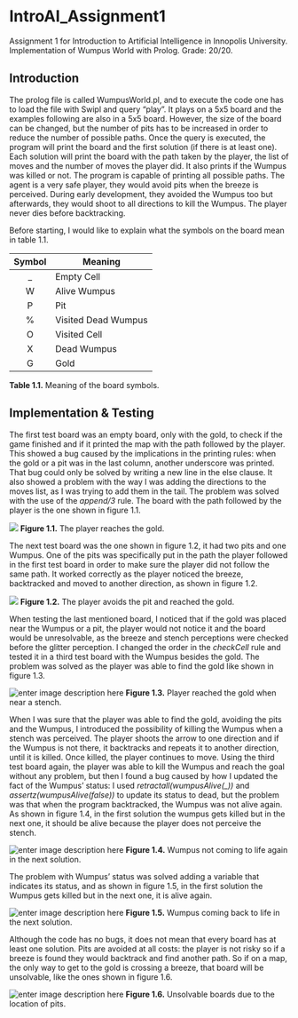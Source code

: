 # IntroAI_Assignment1
Assignment 1 for Introduction to Artificial Intelligence in Innopolis University.
Implementation of Wumpus World with Prolog.
Grade: 20/20.

## Introduction
The prolog file is called WumpusWorld.pl, and to execute the code one has to load the file with Swipl and query “play”. It plays on a 5x5 board and the examples following are also in a 5x5 board. However, the size of the board can be changed, but the number of pits has to be increased in order to reduce the number of possible paths. 
Once the query is executed, the program will print the board and the first solution (if there is at least one). Each solution will print the board with the path taken by the player, the list of moves and the number of moves the player did. It also prints if the Wumpus was killed or not. The program is capable of printing all possible paths. 
The agent is a very safe player, they would avoid pits when the breeze is perceived. During early development, they avoided the Wumpus too but afterwards, they would shoot to all directions to kill the Wumpus. The player never dies before backtracking. 

Before starting, I would like to explain what the symbols on the board mean in table 1.1.

| Symbol | Meaning |
| :--: | -- | 
| _ | Empty Cell |
| W | Alive Wumpus |
| P | Pit |
| % | Visited Dead Wumpus |
| O | Visited Cell |
| X | Dead Wumpus |
| G | Gold |
**Table 1.1.** Meaning of the board symbols.

## Implementation & Testing
The first test board was an empty board, only with the gold, to check if the game finished and if it printed the map with the path followed by the player. This showed a bug caused by the implications in the printing rules: when the gold or a pit was in the last column, another underscore was printed. That bug could only be solved by writing a new line in the else clause. It also showed a problem with the way I was adding the directions to the moves list, as I was trying to add them in the tail. The problem was solved with the use of the *append/3* rule. The board with the path followed by the player is the one shown in figure 1.1.

![](https://i.imgur.com/esa72Ba.png)
**Figure 1.1.** The player reaches the gold.

The next test board was the one shown in figure 1.2, it had two pits and one Wumpus. One of the pits was specifically put in the path the player followed in the first test board in order to make sure the player did not follow the same path. It worked correctly as the player noticed the breeze, backtracked and moved to another direction, as shown in figure 1.2.

![](https://i.imgur.com/erhbd9m.png)
**Figure 1.2.** The player avoids the pit and reached the gold. 

When testing the last mentioned board, I noticed that if the gold was placed near the Wumpus or a pit, the player would not notice it and the board would be unresolvable, as the breeze and stench perceptions were checked before the glitter perception. I changed the order in the *checkCell* rule and tested it in a third test board with the Wumpus besides the gold. The problem was solved as the player was able to find the gold like shown in figure 1.3.

![enter image description here](https://i.imgur.com/HEhiOy2.png)
**Figure 1.3.** Player reached the gold when near a stench. 

When I was sure that the player was able to find the gold, avoiding the pits and the Wumpus, I introduced the possibility of killing the Wumpus when a stench was perceived. The player shoots the arrow to one direction and if the Wumpus is not there, it backtracks and repeats it to another direction, until it is killed. Once killed, the player continues to move. 
Using the third test board again, the player was able to kill the Wumpus and reach the goal without any problem, but then I found a bug caused by how I updated the fact of the Wumpus’ status: I used *retractall(wumpusAlive(_))* and *assertz(wumpusAlive(false))* to update its status to dead, but the problem was that when the program backtracked, the Wumpus was not alive again. As shown in figure 1.4, in the first solution the wumpus gets killed but in the next one, it should be alive because the player does not perceive the stench.  

![enter image description here](https://i.imgur.com/F91PWTT.png)
**Figure 1.4.** Wumpus not coming to life again in the next solution. 

The problem with Wumpus’ status was solved adding a variable that indicates its status, and as shown in figure 1.5, in the first solution the Wumpus gets killed but in the next one, it is alive again.

![enter image description here](https://i.imgur.com/Io6YqCy.png)
**Figure 1.5.** Wumpus coming back to life in the next solution.

Although the code has no bugs, it does not mean that every board has at least one solution. Pits are avoided at all costs: the player is not risky so if a breeze is found they would backtrack and find another path. So if on a map, the only way to get to the gold is crossing a breeze, that board will be unsolvable, like the ones shown in figure 1.6. 

![enter image description here](https://i.imgur.com/VRM4ZYZ.png)
**Figure 1.6.** Unsolvable boards due to the location of pits.
